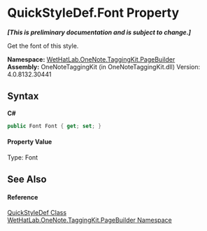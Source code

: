 # QuickStyleDef.Font Property 
 _**\[This is preliminary documentation and is subject to change.\]**_

Get the font of this style.

**Namespace:**&nbsp;<a href="56352230-71f2-f4b7-63a8-983965663af5.md">WetHatLab.OneNote.TaggingKit.PageBuilder</a><br />**Assembly:**&nbsp;OneNoteTaggingKit (in OneNoteTaggingKit.dll) Version: 4.0.8132.30441

## Syntax

**C#**<br />
``` C#
public Font Font { get; set; }
```


#### Property Value
Type: Font

## See Also


#### Reference
<a href="b060cbe3-abed-8941-9af9-880354eb2a81.md">QuickStyleDef Class</a><br /><a href="56352230-71f2-f4b7-63a8-983965663af5.md">WetHatLab.OneNote.TaggingKit.PageBuilder Namespace</a><br />